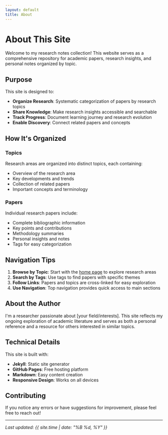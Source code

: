 ```yaml
---
layout: default
title: About
---
```


# About This Site

Welcome to my research notes collection! This website serves as a comprehensive repository for academic papers, research insights, and personal notes organized by topic.

## Purpose

This site is designed to:
- **Organize Research**: Systematic categorization of papers by research topics
- **Share Knowledge**: Make research insights accessible and searchable
- **Track Progress**: Document learning journey and research evolution
- **Enable Discovery**: Connect related papers and concepts

## How It's Organized

### Topics
Research areas are organized into distinct topics, each containing:
- Overview of the research area
- Key developments and trends
- Collection of related papers
- Important concepts and terminology

### Papers
Individual research papers include:
- Complete bibliographic information
- Key points and contributions
- Methodology summaries
- Personal insights and notes
- Tags for easy categorization

## Navigation Tips

1. **Browse by Topic**: Start with the [home page](/) to explore research areas
2. **Search by Tags**: Use tags to find papers with specific themes
3. **Follow Links**: Papers and topics are cross-linked for easy exploration
4. **Use Navigation**: Top navigation provides quick access to main sections

## About the Author

I'm a researcher passionate about [your field/interests]. This site reflects my ongoing exploration of academic literature and serves as both a personal reference and a resource for others interested in similar topics.

## Technical Details

This site is built with:
- **Jekyll**: Static site generator
- **GitHub Pages**: Free hosting platform
- **Markdown**: Easy content creation
- **Responsive Design**: Works on all devices

## Contributing

If you notice any errors or have suggestions for improvement, please feel free to reach out!

---

*Last updated: {{ site.time | date: "%B %d, %Y" }}* 